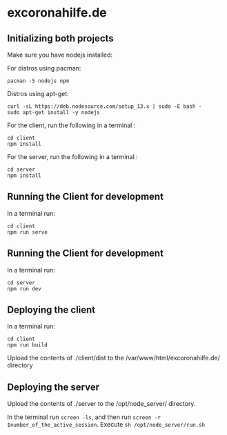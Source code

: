 # excoronahilfe.de

## Initializing both projects

Make sure you have nodejs installed:

  For distros using pacman: 
  
  ```pacman -S nodejs npm```
    
  Distros using apt-get:
  
  ```
  curl -sL https://deb.nodesource.com/setup_13.x | sudo -E bash -
  sudo apt-get install -y nodejs
  ```

For the client, run the following in a terminal :
```
cd client
npm install
```

For the server, run the following in a terminal :
```
cd server
npm install
```

## Running the Client for development

In a terminal run:
```
cd client
npm run serve
```

## Running the Client for development

In a terminal run:
```
cd server
npm run dev
```

## Deploying the client

In a terminal run:
```
cd client
npm run build
```
Upload the contents of ./client/dist to the /var/www/html/excoronahilfe.de/ directory

## Deploying the server

Upload the contents of ./server to the /opt/node_server/ directory.

In the terminal run ```screen -ls```, and then run ```screen -r $number_of_the_active_session```.
Execute ```sh /opt/node_server/run.sh```
